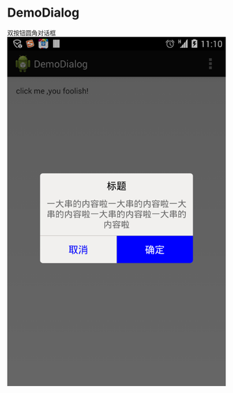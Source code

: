 DemoDialog
==========

双按钮圆角对话框
![](https://github.com/djun100/DemoDialog/raw/master/assets/Screenshot_2014-07-16-23-10-33.png)
